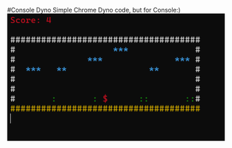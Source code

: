 #Console Dyno
Simple Chrome Dyno code, but for Console:) 
![Image alt](https://github.com/Cumiro/ConsoleDino/blob/main/preview.png)
